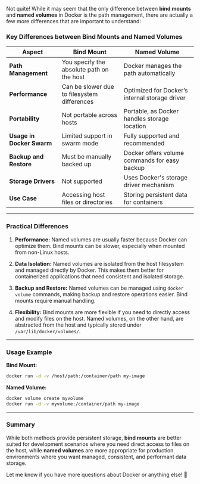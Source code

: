 Not quite! While it may seem that the only difference between **bind mounts** and **named volumes** in Docker is the path management, there are actually a few more differences that are important to understand:

### Key Differences between Bind Mounts and Named Volumes

| Aspect                    | Bind Mount                                  | Named Volume                                   |
|---------------------------|---------------------------------------------|------------------------------------------------|
| **Path Management**       | You specify the absolute path on the host   | Docker manages the path automatically          |
| **Performance**           | Can be slower due to filesystem differences | Optimized for Docker’s internal storage driver |
| **Portability**           | Not portable across hosts                   | Portable, as Docker handles storage location   |
| **Usage in Docker Swarm** | Limited support in swarm mode               | Fully supported and recommended                |
| **Backup and Restore**    | Must be manually backed up                  | Docker offers volume commands for easy backup  |
| **Storage Drivers**       | Not supported                               | Uses Docker's storage driver mechanism         |
| **Use Case**              | Accessing host files or directories         | Storing persistent data for containers         |

---

### Practical Differences
1. **Performance:** Named volumes are usually faster because Docker can optimize them. Bind mounts can be slower, especially when mounted from non-Linux hosts.

2. **Data Isolation:** Named volumes are isolated from the host filesystem and managed directly by Docker. This makes them better for containerized applications that need consistent and isolated storage.

3. **Backup and Restore:** Named volumes can be managed using `docker volume` commands, making backup and restore operations easier. Bind mounts require manual handling.

4. **Flexibility:** Bind mounts are more flexible if you need to directly access and modify files on the host. Named volumes, on the other hand, are abstracted from the host and typically stored under `/var/lib/docker/volumes/`.

---

### Usage Example

**Bind Mount:**
```bash
docker run -d -v /host/path:/container/path my-image
```

**Named Volume:**
```bash
docker volume create myvolume
docker run -d -v myvolume:/container/path my-image
```

---

### Summary
While both methods provide persistent storage, **bind mounts** are better suited for development scenarios where you need direct access to files on the host, while **named volumes** are more appropriate for production environments where you want managed, consistent, and performant data storage.

Let me know if you have more questions about Docker or anything else! 🚀